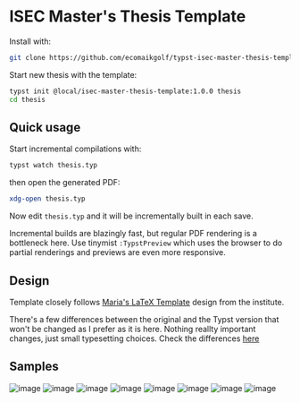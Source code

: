# ISEC Master's Thesis Template

Install with:

```sh
git clone https://github.com/ecomaikgolf/typst-isec-master-thesis-template ~/.local/share/typst/packages/local/isec-master-thesis-template/
```

Start new thesis with the template:

```sh
typst init @local/isec-master-thesis-template:1.0.0 thesis
cd thesis
```

## Quick usage

Start incremental compilations with:

```sh
typst watch thesis.typ
```

then open the generated PDF:

```sh
xdg-open thesis.typ
```

Now edit `thesis.typ` and it will be incrementally built in each save.

Incremental builds are blazingly fast, but regular PDF rendering is a
bottleneck here. Use tinymist `:TypstPreview` which uses the browser to do
partial renderings and previews are even more responsive.

## Design

Template closely follows [Maria's LaTeX
Template](https://extgit.iaik.tugraz.at/castle/student/templates/master-thesis/-/tree/main/thesis)
design from the institute.

There's a few differences between the original and the Typst version that won't
be changed as I prefer as it is here. Nothing reallty important changes, just
small typesetting choices. Check the differences
[here](https://github.com/ecomaikgolf/typst-iaik-master-thesis-template/issues?q=is%3Aissue+is%3Aopen+label%3Adiff)

## Samples

![image](https://github.com/user-attachments/assets/62d3eff1-93db-42c7-ae24-8562eea2948e)
![image](https://github.com/user-attachments/assets/b02843dc-507b-4108-9f9f-00a4be13b92e)
![image](https://github.com/user-attachments/assets/8ab9dde7-678b-4b59-8a2c-14dc5b0305e2)
![image](https://github.com/user-attachments/assets/ca700eb5-3c88-4fef-a62f-c2c6cb81a6a5)
![image](https://github.com/user-attachments/assets/726115da-81f2-4100-ac3b-014044ba3250)
![image](https://github.com/user-attachments/assets/25db8ec5-05a5-43b5-b649-0bbe0eca4459)
![image](https://github.com/user-attachments/assets/9d63d990-9c36-4277-a495-95ad5d4767d3)
![image](https://github.com/user-attachments/assets/f4f3173b-ab1b-4291-92b0-0c1ac9427de6)
